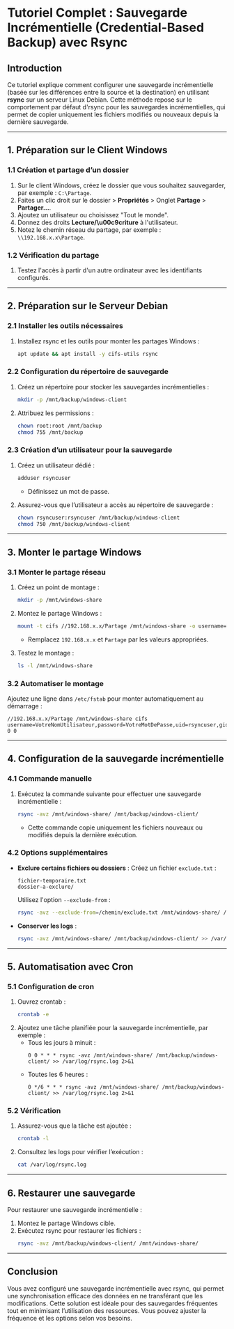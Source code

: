 # Tutoriel Complet : Sauvegarde Incrémentielle (Credential-Based Backup) avec Rsync

## **Introduction**
Ce tutoriel explique comment configurer une sauvegarde incrémentielle (basée sur les différences entre la source et la destination) en utilisant **rsync** sur un serveur Linux Debian. Cette méthode repose sur le comportement par défaut d'rsync pour les sauvegardes incrémentielles, qui permet de copier uniquement les fichiers modifiés ou nouveaux depuis la dernière sauvegarde.

---

## **1. Préparation sur le Client Windows**

### 1.1 Création et partage d’un dossier
1. Sur le client Windows, créez le dossier que vous souhaitez sauvegarder, par exemple : `C:\Partage`.
2. Faites un clic droit sur le dossier > **Propriétés** > Onglet **Partage** > **Partager…**.
3. Ajoutez un utilisateur ou choisissez "Tout le monde".
4. Donnez des droits **Lecture/\u00c9criture** à l'utilisateur.
5. Notez le chemin réseau du partage, par exemple : `\\192.168.x.x\Partage`.

### 1.2 Vérification du partage
1. Testez l'accès à partir d'un autre ordinateur avec les identifiants configurés.

---

## **2. Préparation sur le Serveur Debian**

### 2.1 Installer les outils nécessaires
1. Installez rsync et les outils pour monter les partages Windows :
   ```bash
   apt update && apt install -y cifs-utils rsync
   ```

### 2.2 Configuration du répertoire de sauvegarde
1. Créez un répertoire pour stocker les sauvegardes incrémentielles :
   ```bash
   mkdir -p /mnt/backup/windows-client
   ```
2. Attribuez les permissions :
   ```bash
   chown root:root /mnt/backup
   chmod 755 /mnt/backup
   ```

### 2.3 Création d’un utilisateur pour la sauvegarde
1. Créez un utilisateur dédié :
   ```bash
   adduser rsyncuser
   ```
   - Définissez un mot de passe.

2. Assurez-vous que l’utilisateur a accès au répertoire de sauvegarde :
   ```bash
   chown rsyncuser:rsyncuser /mnt/backup/windows-client
   chmod 750 /mnt/backup/windows-client
   ```

---

## **3. Monter le partage Windows**

### 3.1 Monter le partage réseau
1. Créez un point de montage :
   ```bash
   mkdir -p /mnt/windows-share
   ```
2. Montez le partage Windows :
   ```bash
   mount -t cifs //192.168.x.x/Partage /mnt/windows-share -o username=VotreNomUtilisateur,password=VotreMotDePasse,uid=rsyncuser,gid=rsyncuser
   ```
   - Remplacez `192.168.x.x` et `Partage` par les valeurs appropriées.

3. Testez le montage :
   ```bash
   ls -l /mnt/windows-share
   ```

### 3.2 Automatiser le montage
Ajoutez une ligne dans `/etc/fstab` pour monter automatiquement au démarrage :
```plaintext
//192.168.x.x/Partage /mnt/windows-share cifs username=VotreNomUtilisateur,password=VotreMotDePasse,uid=rsyncuser,gid=rsyncuser 0 0
```

---

## **4. Configuration de la sauvegarde incrémentielle**

### 4.1 Commande manuelle
1. Exécutez la commande suivante pour effectuer une sauvegarde incrémentielle :
   ```bash
   rsync -avz /mnt/windows-share/ /mnt/backup/windows-client/
   ```
   - Cette commande copie uniquement les fichiers nouveaux ou modifiés depuis la dernière exécution.

### 4.2 Options supplémentaires
- **Exclure certains fichiers ou dossiers** :
  Créez un fichier `exclude.txt` :
  ```plaintext
  fichier-temporaire.txt
  dossier-a-exclure/
  ```
  Utilisez l'option `--exclude-from` :
  ```bash
  rsync -avz --exclude-from=/chemin/exclude.txt /mnt/windows-share/ /mnt/backup/windows-client/
  ```
- **Conserver les logs** :
  ```bash
  rsync -avz /mnt/windows-share/ /mnt/backup/windows-client/ >> /var/log/rsync.log 2>&1
  ```

---

## **5. Automatisation avec Cron**

### 5.1 Configuration de cron
1. Ouvrez crontab :
   ```bash
   crontab -e
   ```
2. Ajoutez une tâche planifiée pour la sauvegarde incrémentielle, par exemple :
   - Tous les jours à minuit :
     ```plaintext
     0 0 * * * rsync -avz /mnt/windows-share/ /mnt/backup/windows-client/ >> /var/log/rsync.log 2>&1
     ```
   - Toutes les 6 heures :
     ```plaintext
     0 */6 * * * rsync -avz /mnt/windows-share/ /mnt/backup/windows-client/ >> /var/log/rsync.log 2>&1
     ```

### 5.2 Vérification
1. Assurez-vous que la tâche est ajoutée :
   ```bash
   crontab -l
   ```
2. Consultez les logs pour vérifier l’exécution :
   ```bash
   cat /var/log/rsync.log
   ```

---

## **6. Restaurer une sauvegarde**
Pour restaurer une sauvegarde incrémentielle :
1. Montez le partage Windows cible.
2. Exécutez rsync pour restaurer les fichiers :
   ```bash
   rsync -avz /mnt/backup/windows-client/ /mnt/windows-share/
   ```

---

## **Conclusion**
Vous avez configuré une sauvegarde incrémentielle avec rsync, qui permet une synchronisation efficace des données en ne transférant que les modifications. Cette solution est idéale pour des sauvegardes fréquentes tout en minimisant l’utilisation des ressources. Vous pouvez ajuster la fréquence et les options selon vos besoins.

